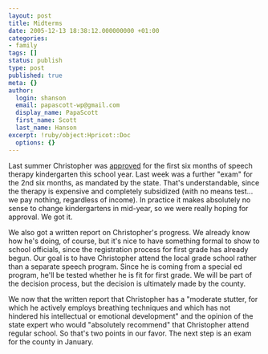 ```yaml
---
layout: post
title: Midterms
date: 2005-12-13 18:38:12.000000000 +01:00
categories:
- family
tags: []
status: publish
type: post
published: true
meta: {}
author:
  login: shanson
  email: papascott-wp@gmail.com
  display_name: PapaScott
  first_name: Scott
  last_name: Hanson
excerpt: !ruby/object:Hpricot::Doc
  options: {}
---
```

<p>Last summer Christopher was <a href="https://www.papascott.de/archives/2005/06/13/oral-exams/" title="PapaScott &raquo; Blog Archive &raquo; Oral Exams">approved</a> for the first six months of speech therapy kindergarten this school year. Last week was a further "exam" for the 2nd six months, as mandated by the state. That's understandable, since the therapy is expensive and completely subsidized (with no means test... we pay nothing, regardless of income). In practice it makes absolutely no sense to change kindergartens in mid-year, so we were really hoping for approval. We got it.</p>
<p>We also got a written report on Christopher's progress. We already know how he's doing, of course, but it's nice to have something formal to show to school officials, since the registration process for first grade has already begun. Our goal is to have Christopher attend the local grade school rather than a separate speech program. Since he is coming from a special ed program, he'll be tested whether he is fit for first grade. We will be part of the decision process, but the decision is ultimately made by the county. </p>
<p>We now that the written report that Christopher has a "moderate stutter, for which he actively employs breathing techniques and which has not hindered his intellectual or emotional development" and the opinion of the state expert who would "absolutely recommend" that Christopher attend regular school. So that's two points in our favor. The next step is an exam for the county in January.</p>
